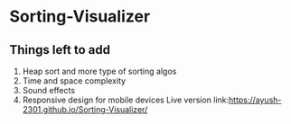 # Sorting-Visualizer
## Things left to add
1. Heap sort and more type of sorting algos
2. Time and space complexity
3. Sound effects
4. Responsive design for mobile devices
Live version link:https://ayush-2301.github.io/Sorting-Visualizer/
